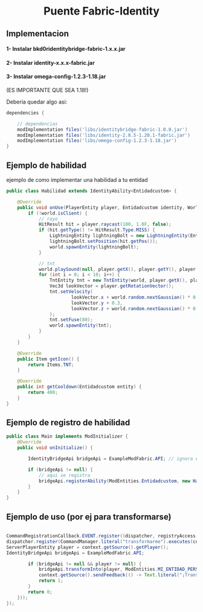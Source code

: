 

<h1 align="center">Puente Fabric-Identity</h1>

## Implementacion
#### 1- Instalar bkd0ridentitybridge-fabric-1.x.x.jar
#### 2- Instalar identity-x.x.x-fabric.jar
#### 3- Instalar omega-config-1.2.3-1.18.jar
(ES IMPORTANTE QUE SEA 1.18!)

Deberia quedar algo asi:
```groovy
dependencies {

    // dependencias
    modImplementation files('libs/identitybridge-fabric-1.0.0.jar')
    modImplementation files('libs/identity-2.8.5-1.20.1-fabric.jar')
    modImplementation files('libs/omega-config-1.2.3-1.18.jar')
}
```
## Ejemplo de habilidad
ejemplo de como implementar una habilidad a tu entidad
```java
public class Habilidad extends IdentityAbility<Entidadcustom> {

    @Override
    public void onUse(PlayerEntity player, Entidadcustom identity, World world) {
        if (!world.isClient) {
            // rayo
            HitResult hit = player.raycast(100, 1.0F, false);
            if (hit.getType() != HitResult.Type.MISS) {
                LightningEntity lightningBolt = new LightningEntity(EntityType.LIGHTNING_BOLT, world);
                lightningBolt.setPosition(hit.getPos());
                world.spawnEntity(lightningBolt);
            }

            // tnt
            world.playSound(null, player.getX(), player.getY(), player.getZ(), SoundEvents.ENTITY_TNT_PRIMED, SoundCategory.PLAYERS, 1.0F, 1.0F);
            for (int i = 0; i < 10; i++) {
                TntEntity tnt = new TntEntity(world, player.getX(), player.getEyeY(), player.getZ(), player);
                Vec3d lookVector = player.getRotationVector();
                tnt.setVelocity(
                        lookVector.x + world.random.nextGaussian() * 0.25,
                        lookVector.y + 0.3,
                        lookVector.z + world.random.nextGaussian() * 0.25
                );
                tnt.setFuse(80);
                world.spawnEntity(tnt);
            }
        }
    }

    @Override
    public Item getIcon() {
        return Items.TNT;
    }

    @Override
    public int getCooldown(Entidadcustom entity) {
        return 400;
    }
}
```

## Ejemplo de registro de habilidad

```java
public class Main implements ModInitializer {
    @Override
    public void onInitialize() {

        IdentityBridgeApi bridgeApi = ExampleModFabric.API; // ignora el ExampleModFabric NFJDSNFJD

        if (bridgeApi != null) {
            // aqui se registra
            bridgeApi.registerAbility(ModEntities.Entidadcustom, new Habilidad());
        }
    }
}
```
## Ejemplo de uso (por ej para transformarse)

```java

CommandRegistrationCallback.EVENT.register((dispatcher, registryAccess, environment) -> {
dispatcher.register(CommandManager.literal("transformarme").executes(context -> {
ServerPlayerEntity player = context.getSource().getPlayer();
IdentityBridgeApi bridgeApi = ExampleModFabric.API;

        if (bridgeApi != null && player != null) {
            bridgeApi.transformInto(player, ModEntities.MI_ENTIDAD_PERSONALIZADA);
            context.getSource().sendFeedback(() -> Text.literal("¡Transformado!"), false);
            return 1;
        }
        return 0;
    }));
});
```
